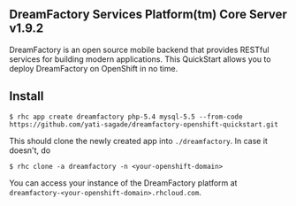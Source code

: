 ## DreamFactory Services Platform(tm) Core Server v1.9.2

DreamFactory is an open source mobile backend that provides RESTful services
for building modern applications. This QuickStart allows you to deploy
DreamFactory on OpenShift in no time.

Install
--------

    $ rhc app create dreamfactory php-5.4 mysql-5.5 --from-code https://github.com/yati-sagade/dreamfactory-openshift-quickstart.git

This should clone the newly created app into `./dreamfactory`. In case it
doesn't, do
    
    $ rhc clone -a dreamfactory -n <your-openshift-domain>

You can access your instance of the DreamFactory platform at
`dreamfactory-<your-openshift-domain>.rhcloud.com`.


